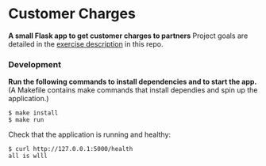 
# Customer Charges

__A small Flask app to get customer charges to partners__
Project goals are detailed in the [exercise description](exercise_description.md) in this repo.

### Development

__Run the following commands to install dependencies and to start the app.__
(A Makefile contains make commands that install dependies and spin up the application.)
```
$ make install
$ make run
```
Check that the application is running and healthy:
```
$ curl http://127.0.0.1:5000/health
all is wlll
```